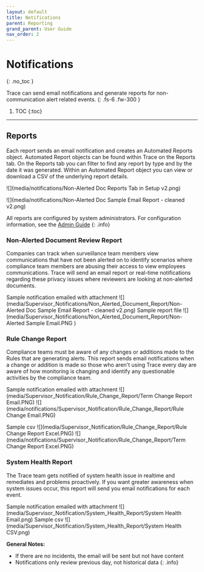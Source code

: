 ```yaml
---
layout: default
title: Notifications
parent: Reporting
grand_parent: User Guide
nav_order: 2
---
```


# Notifications
{: .no_toc }

Trace can send email notifications and generate reports for non-communication alert related events.
{: .fs-6 .fw-300 }

1. TOC
{:toc}

---
## Reports
Each report sends an email notification and creates an Automated Reports object. Automated Report objects can be found within Trace on the Reports tab. On the Reports tab you can filter to find any report by type and by the date it was generated. Within an Automated Report object you can view or download a CSV of the underlying report details.

![](media/notifications/Non-Alerted Doc Reports Tab in Setup v2.png)

![](media/notifications/Non-Alerted Doc Sample Email Report - cleaned v2.png)

All reports are configured by system administrators. For configuration information, see the [Admin Guide](docs/administrator_guide/reporting/notifications.html)
{: .info}

### Non-Alerted Document Review Report
Companies can track when surveillance team members view communications that have not been alerted on to identify scenarios where compliance team members are abusing their access to view employees communications. Trace will send an email report or real-time notifications regarding these privacy issues where reviewers are looking at non-alerted documents. 

Sample notification emailed with attachment ![](media/Supervisor_Notifications/Non_Alerted_Document_Report/Non-Alerted Doc Sample Email Report - cleaned v2.png)
Sample report file ![](media/Supervisor_Notifications/Non_Alerted_Document_Report/Non-Alerted Sample Email.PNG )

### Rule Change Report
Compliance teams must be aware of any changes or additions made to the Rules that are generating alerts. This report sends email notifications when a change or addition is made so those who aren't using Trace every day are aware of how monitoring is changing and identify any questionable activities by the compliance team.

Sample notification emailed with attachment ![](media/Supervisor_Notification/Rule_Change_Report/Term Change Report Email.PNG) ![](media/notifications/Supervisor_Notification/Rule_Change_Report/Rule Change Email.PNG)

Sample csv ![](media/Supervisor_Notification/Rule_Change_Report/Rule Change Report Excel.PNG) ![](media/notifications/Supervisor_Notification/Rule_Change_Report/Term Change Report Excel.PNG)

### System Health Report
The Trace team gets notified of system health issue in realtime and remediates and problems proactively. If you want greater awareness when system issues occur, this report will send you email notifications for each event.

Sample notification emailed with attachment ![](media/Supervisor_Notification/System_Health_Report/System Health Email.png)
Sample csv ![](media/Supervisor_Notification/System_Health_Report/System Health CSV.png)

**General Notes:** 
- If there are no incidents, the email will be sent but not have content
- Notifications only review previous day, not historical data
{: .info}
